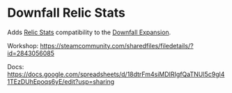 # Downfall Relic Stats

Adds [Relic Stats](https://steamcommunity.com/sharedfiles/filedetails/?id=2118491069) compatibility to the [Downfall Expansion](https://steamcommunity.com/sharedfiles/filedetails/?id=1610056683).

Workshop: https://steamcommunity.com/sharedfiles/filedetails/?id=2843056085

Docs: https://docs.google.com/spreadsheets/d/18dtrFm4siMDIRIgfQaTNUI5c9gl41TEzDUhEpoqs6yE/edit?usp=sharing
